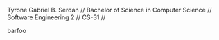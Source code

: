 Tyrone Gabriel B. Serdan //
Bachelor of Science in Computer Science // 
Software Engineering 2 //
CS-31 //

barfoo
